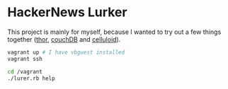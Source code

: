 # HackerNews Lurker

This project is mainly for myself, because I wanted to try out a few things together ([thor](http://whatisthor.com/), [couchDB](http://couchdb.apache.org/) and [celluloid](https://github.com/celluloid/celluloid/)).

```bash
vagrant up # I have vbguest installed
vagrant ssh

cd /vagrant
./lurer.rb help
```

##